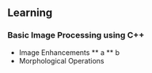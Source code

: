 ## Learning

### Basic Image Processing using C++ 
* Image Enhancements
** a
** b
* Morphological Operations
